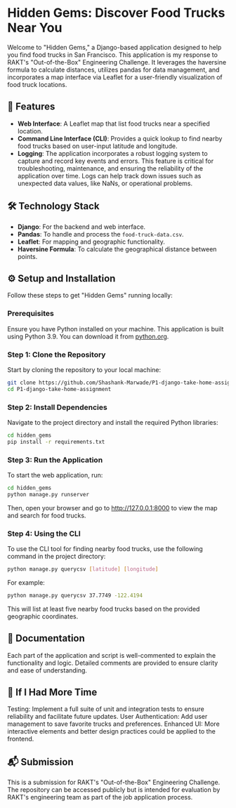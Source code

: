 # Hidden Gems: Discover Food Trucks Near You

Welcome to "Hidden Gems," a Django-based application designed to help you find food trucks in San Francisco. This application is my response to RAKT's "Out-of-the-Box" Engineering Challenge. It leverages the haversine formula to calculate distances, utilizes pandas for data management, and incorporates a map interface via Leaflet for a user-friendly visualization of food truck locations.

## 🎯 Features

- **Web Interface**: A Leaflet map that list food trucks near a specified location.
- **Command Line Interface (CLI)**: Provides a quick lookup to find nearby food trucks based on user-input latitude and longitude.
- **Logging**: The application incorporates a robust logging system to capture and record key events and errors. This feature is critical for troubleshooting, maintenance, and ensuring the reliability of the application over time. Logs can help track down issues such as unexpected data values, like NaNs, or operational problems.


## 🛠️ Technology Stack

- **Django**: For the backend and web interface.
- **Pandas**: To handle and process the `food-truck-data.csv`.
- **Leaflet**: For mapping and geographic functionality.
- **Haversine Formula**: To calculate the geographical distance between points.

## ⚙️ Setup and Installation

Follow these steps to get "Hidden Gems" running locally:

### Prerequisites

Ensure you have Python installed on your machine. This application is built using Python 3.9. You can download it from [python.org](https://www.python.org/downloads/).

### Step 1: Clone the Repository

Start by cloning the repository to your local machine:

```bash
git clone https://github.com/Shashank-Marwade/P1-django-take-home-assignment.git
cd P1-django-take-home-assignment
```

### Step 2: Install Dependencies

Navigate to the project directory and install the required Python libraries:

```bash
cd hidden_gems
pip install -r requirements.txt
```

### Step 3: Run the Application

To start the web application, run:

```bash
cd hidden_gems
python manage.py runserver
```

Then, open your browser and go to http://127.0.0.1:8000 to view the map and search for food trucks.

### Step 4: Using the CLI

To use the CLI tool for finding nearby food trucks, use the following command in the project directory:

```bash
python manage.py querycsv [latitude] [longitude]

```

For example:

```bash
python manage.py querycsv 37.7749 -122.4194

```

This will list at least five nearby food trucks based on the provided geographic coordinates.

## 📖 Documentation

Each part of the application and script is well-commented to explain the functionality and logic. Detailed comments are provided to ensure clarity and ease of understanding.

## 🔄 If I Had More Time

Testing: Implement a full suite of unit and integration tests to ensure reliability and facilitate future updates.
User Authentication: Add user management to save favorite trucks and preferences.
Enhanced UI: More interactive elements and better design practices could be applied to the frontend.

## 📬 Submission

This is a submission for RAKT's "Out-of-the-Box" Engineering Challenge. The repository can be accessed publicly but is intended for evaluation by RAKT's engineering team as part of the job application process.

